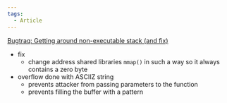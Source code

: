 ```yaml
---
tags:
  - Article
---
```

[Bugtraq: Getting around non-executable stack (and fix)](https://seclists.org/bugtraq/1997/Aug/63)

- fix
	- change address shared libraries `mmap()` in such a way so it always contains a zero byte
- overflow done with ASCIIZ string
	- prevents attacker from passing parameters to the function
	- prevents filling the buffer with a pattern